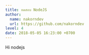```yaml
---
title: ทดสอบ NodeJS
author:
  name: nakorndev
  url: https://github.com/nakorndev
level: 4
date: 2018-05-05 16:23:00 +0700
---
```


Hi nodejs
